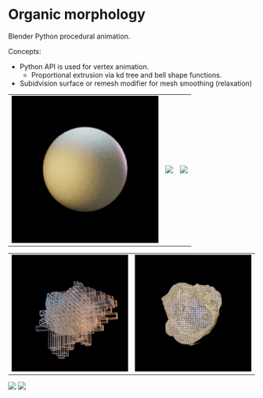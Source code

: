 # Organic morphology

Blender Python procedural animation.

Concepts:
* Python API is used for vertex animation.
  * Proportional extrusion via kd tree and bell shape functions.
* Subidvision surface or remesh modifier for mesh smoothing (relaxation)

<table>
<tr>
  <td><img src="examples/anim.gif" width="300"></td>
  <td><img src="examples/anim2.gif" width="300"></td>
  <td><img src="examples/anim3.gif" width="300"></td>
</tr>
</table>

<table>
<tr>
  <td><img src="examples/fa10.gif" width="360"></td>
  <td><img src="examples/va6.gif" width="360"></td>
</tr>
</table>

<img src="examples/va8.gif" width="800">

<img src="examples/va10.gif" width="800">
